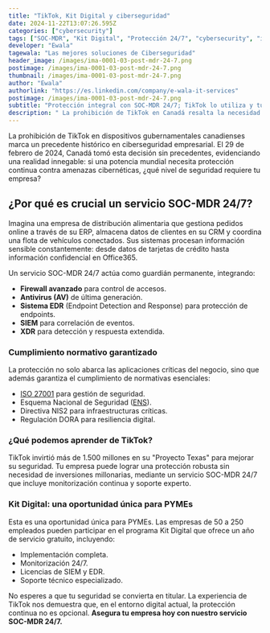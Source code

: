 ```yaml
---
title: "TikTok, Kit Digital y ciberseguridad"
date: 2024-11-22T13:07:26.595Z
categories: ["cybersecurity"]
tags: ["SOC-MDR", "Kit Digital", "Protección 24/7", "cybersecurity", "info"]
developer: "Ewala"
tagewala: "Las mejores soluciones de Ciberseguridad"
header_image: /images/ima-0001-03-post-mdr-24-7.png
postimage: /images/ima-0001-03-post-mdr-24-7.png
thumbnail: /images/ima-0001-03-post-mdr-24-7.png
author: "Ewala"
authorlink: "https://es.linkedin.com/company/e-wala-it-services"
postimage: /images/ima-0001-03-post-mdr-24-7.png
subtitle: "Protección integral con SOC-MDR 24/7; TikTok lo utiliza y tu empresa también puede acceder a este servicio de alto nivel, sin coste, a través de Kit Digital"
description: " La prohibición de TikTok en Canadá resalta la necesidad de ciberseguridad continua. Protege tu empresa con SOC-MDR 24/7: monitorización, cumplimiento normativo y defensa avanzada, ahora accesible para PYMEs con el programa Kit Digital."
---
```

<!--StartFragment-->

La prohibición de TikTok en dispositivos gubernamentales canadienses marca un precedente histórico en ciberseguridad empresarial. El 29 de febrero de 2024, Canadá tomó esta decisión sin precedentes, evidenciando una realidad innegable: si una potencia mundial necesita protección continua contra amenazas cibernéticas, ¿qué nivel de seguridad requiere tu empresa?  

## **¿Por qué es crucial un servicio SOC-MDR 24/7?**

Imagina una empresa de distribución alimentaria que gestiona pedidos online a través de su ERP, almacena datos de clientes en su CRM y coordina una flota de vehículos conectados. Sus sistemas procesan información sensible constantemente: desde datos de tarjetas de crédito hasta información confidencial en Office365. 

Un servicio SOC-MDR 24/7 actúa como guardián permanente, integrando: 

- **Firewall avanzado** para control de accesos. 
- **Antivirus (AV)** de última generación. 
- **Sistema EDR** (Endpoint Detection and Response) para protección de endpoints. 
- **SIEM** para correlación de eventos. 
- **XDR** para detección y respuesta extendida.  

### **Cumplimiento normativo garantizado**

La protección no solo abarca las aplicaciones críticas del negocio, sino que además garantiza el cumplimiento de normativas esenciales: 

- [ISO 27001](https://www.iso.org/about) para gestión de seguridad. 
- Esquema Nacional de Seguridad ([ENS](https://ens.ccn.cni.es/es/que-es-el-ens)).
- Directiva NIS2 para infraestructuras críticas. 
- Regulación DORA para resiliencia digital. 

### **¿Qué podemos aprender de TikTok?**

TikTok invirtió más de 1.500 millones en su "Proyecto Texas" para mejorar su seguridad. Tu empresa puede lograr una protección robusta sin necesidad de inversiones millonarias, mediante un servicio SOC-MDR 24/7 que incluye monitorización continua y soporte experto. 

### **Kit Digital: una oportunidad única para PYMEs**

Esta es una oportunidad única para PYMEs. Las empresas de 50 a 250 empleados pueden participar en el programa Kit Digital que ofrece un año de servicio gratuito, incluyendo: 

- Implementación completa. 
- Monitorización 24/7. 
- Licencias de SIEM y EDR. 
- Soporte técnico especializado. 

No esperes a que tu seguridad se convierta en titular. La experiencia de TikTok nos demuestra que, en el entorno digital actual, la protección continua no es opcional. **Asegura tu empresa hoy con nuestro servicio SOC-MDR 24/7.**

<!--EndFragment-->